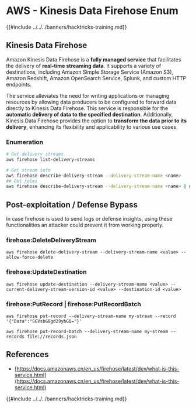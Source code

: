 # AWS - Kinesis Data Firehose Enum

{{#include ../../../banners/hacktricks-training.md}}

## Kinesis Data Firehose

Amazon Kinesis Data Firehose is a **fully managed service** that facilitates the delivery of **real-time streaming data**. It supports a variety of destinations, including Amazon Simple Storage Service (Amazon S3), Amazon Redshift, Amazon OpenSearch Service, Splunk, and custom HTTP endpoints.

The service alleviates the need for writing applications or managing resources by allowing data producers to be configured to forward data directly to Kinesis Data Firehose. This service is responsible for the **automatic delivery of data to the specified destination**. Additionally, Kinesis Data Firehose provides the option to **transform the data prior to its delivery**, enhancing its flexibility and applicability to various use cases.

### Enumeration

```bash
# Get delivery streams
aws firehose list-delivery-streams

# Get stream info
aws firehose describe-delivery-stream --delivery-stream-name <name>
## Get roles
aws firehose describe-delivery-stream --delivery-stream-name <name> | grep -i RoleARN
```

## Post-exploitation / Defense Bypass

In case firehose is used to send logs or defense insights, using these functionalities an attacker could prevent it from working properly.

### firehose:DeleteDeliveryStream

```
aws firehose delete-delivery-stream --delivery-stream-name <value> --allow-force-delete
```

### firehose:UpdateDestination

```
aws firehose update-destination --delivery-stream-name <value> --current-delivery-stream-version-id <value> --destination-id <value>
```

### firehose:PutRecord | firehose:PutRecordBatch

```
aws firehose put-record --delivery-stream-name my-stream --record '{"Data":"SGVsbG8gd29ybGQ="}'

aws firehose put-record-batch --delivery-stream-name my-stream --records file://records.json
```

## References

- [https://docs.amazonaws.cn/en_us/firehose/latest/dev/what-is-this-service.html](https://docs.amazonaws.cn/en_us/firehose/latest/dev/what-is-this-service.html)

{{#include ../../../banners/hacktricks-training.md}}






